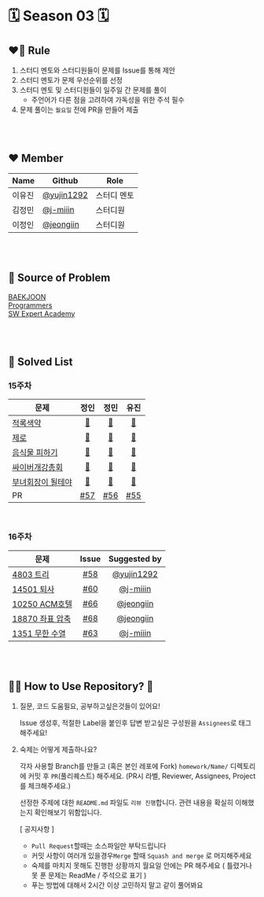 # 🗓️ Season 03 🗓️

## ❤️‍🔥 Rule


1. 스터디 멘토와  스터디원들이 문제를 Issue를 통해 제안
2. 스터디 멘토가 문제 우선순위를 선정
3. 스터디 멘토 및 스터디원들이 일주일 간 문제를 풀이
    - 주언어가 다른 점을 고려하여 가독성을 위한 주석 필수
4. 문제 풀이는 ```월요일``` 전에 PR을 만들어 제출

</br>
</br>

## ❤️ Member
|Name|Github|Role|
|------|---|---|
|이유진|[@yujin1292](https://github.com/yujin1292)|스터디 멘토|
|김정민|[@j-miiin](https://github.com/j-miiin)|스터디원|
|이정인|[@jeongiin](https://github.com/jeongiin)|스터디원|

</br>
</br>

## 📕 Source of Problem
[BAEKJOON](https://www.acmicpc.net/) </br>
[Programmers](https://programmers.co.kr/learn/challenges?tab=all_challenges) </br>
[SW Expert Academy](https://swexpertacademy.com/main/main.do) </br>

</br>
</br>

## 🚩 Solved List



### 15주차 
| 문제 | 정인 | 정민 | 유진 |
|------|:------:|:-----:|:------:|
|[적록색약](https://www.acmicpc.net/problem/10026) | [💯](https://github.com/yujin1292/BreakingCodingTest/blob/main/Season%2002/homework/JeongIn/Week15/10026.py) | [💯](https://github.com/yujin1292/BreakingCodingTest/blob/main/Season%2002/homework/JeongMin/week%2015/week15_10026.java) | [💯](https://github.com/yujin1292/BreakingCodingTest/blob/main/Season%2002/homework/Yujin/Week%2015/10026%20%EC%A0%81%EB%A1%9D%EC%83%89%EC%95%BD.cpp) |
|[제로](https://www.acmicpc.net/problem/10773)| [💯](https://github.com/yujin1292/BreakingCodingTest/blob/main/Season%2002/homework/JeongIn/Week15/10773.py) | [💯](https://github.com/yujin1292/BreakingCodingTest/blob/main/Season%2002/homework/JeongMin/week%2015/week15_10773.java) | [💯](https://github.com/yujin1292/BreakingCodingTest/blob/main/Season%2002/homework/Yujin/Week%2015/10773%20%EC%A0%9C%EB%A1%9C.cpp) |
|[음식물 피하기](https://www.acmicpc.net/problem/1743)| [💯](https://github.com/yujin1292/BreakingCodingTest/blob/main/Season%2002/homework/JeongIn/Week15/1743.py) | [💯](https://github.com/yujin1292/BreakingCodingTest/blob/main/Season%2002/homework/JeongMin/week%2015/week15_1743.java) | [💯](https://github.com/yujin1292/BreakingCodingTest/blob/main/Season%2002/homework/Yujin/Week%2015/1743%20%EC%9D%8C%EC%8B%9D%EB%AC%BC%20%ED%94%BC%ED%95%98%EA%B8%B0.cpp) |
|[싸이버개강총회](https://www.acmicpc.net/problem/19583)| [💯](https://github.com/yujin1292/BreakingCodingTest/blob/main/Season%2002/homework/JeongIn/Week15/19583.py) | [💯](https://github.com/yujin1292/BreakingCodingTest/blob/main/Season%2002/homework/JeongMin/week%2015/week15_19583.java) | [💯](https://github.com/yujin1292/BreakingCodingTest/blob/main/Season%2002/homework/Yujin/Week%2015/19583%20%EC%8B%B8%EC%9D%B4%EB%B2%84%EA%B0%9C%EA%B0%95%EC%B4%9D%ED%9A%8C.cpp) |
|[부녀회장이 될테야](https://www.acmicpc.net/problem/2775)| [💯](https://github.com/yujin1292/BreakingCodingTest/blob/main/Season%2002/homework/JeongIn/Week15/2775.py) | [💯](https://github.com/yujin1292/BreakingCodingTest/blob/main/Season%2002/homework/JeongMin/week%2015/week15_2775.java) | [💯](https://github.com/yujin1292/BreakingCodingTest/blob/main/Season%2002/homework/Yujin/Week%2015/2775%20%EB%B6%80%EB%85%80%ED%9A%8C%EC%9E%A5%EC%9D%B4%20%EB%90%A0%ED%85%8C%EC%95%BC.cpp) |
| PR | [#57](https://github.com/yujin1292/BreakingCodingTest/pull/57)|[#56](https://github.com/yujin1292/BreakingCodingTest/pull/56) |[#55](https://github.com/yujin1292/BreakingCodingTest/pull/55) |

</br>

### 16주차 
| 문제 | Issue | Suggested by |
|------|:------:| :---:|
|[4803 트리](https://www.acmicpc.net/problem/4803) | [#58](https://github.com/yujin1292/BreakingCodingTest/issues/58) | [@yujin1292](https://github.com/yujin1292) |
|[14501 퇴사](https://www.acmicpc.net/problem/14501)| [#60](https://github.com/yujin1292/BreakingCodingTest/issues/60)  | [@j-miiin](https://github.com/j-miiin) |
|[10250 ACM호텔](https://www.acmicpc.net/problem/10250)| [#66](https://github.com/yujin1292/BreakingCodingTest/issues/66)  | [@jeongiin](https://github.com/jeongiin) |
|[18870 좌표 압축](https://www.acmicpc.net/problem/18870)| [#68](https://github.com/yujin1292/BreakingCodingTest/issues/68)  | [@jeongiin](https://github.com/jeongiin) |
|[1351 무한 수열](https://www.acmicpc.net/problem/1351)| [#63](https://github.com/yujin1292/BreakingCodingTest/issues/63)  | [@j-miiin](https://github.com/j-miiin) |




</br>
</br>


## 🤷‍♀️ How to Use Repository? 🤷
1. 질문, 코드 도움필요, 공부하고싶은것들이 있어요!

    Issue 생성후, 적절한 Label을 붙인후 답변 받고싶은 구성원을 ```Assignees```로 태그해주세요!

2. 숙제는 어떻게 제출하나요?

    각자 사용할 Branch를 만들고 (혹은 본인 레포에 Fork)  ```homework/Name/``` 디렉토리에 커밋 후 ```PR```(풀리퀘스트) 해주세요.
    (PR시 라벨, Reviewer, Assignees, Project 를 체크해주세요.)
    
    선정한 주제에 대한 ```README.md``` 파일도 ```리뷰 진행```합니다. 관련 내용을 확실히 이해했는지 확인해보기 위함입니다.



    [ 공지사항 ]
    - ```Pull Request```할때는 소스파일만 부탁드립니다
    - 커밋 사항이 여러개 있을경우```Merge``` 할때 ```Squash and merge``` 로 머지해주세요
    - 숙제를 마치지 못해도 진행한 상황까지 월요일 안에는 PR 해주세요 ( 틀렸거나 못 푼 문제는 ReadMe / 주석으로 표기 )
    - 푸는 방법에 대해서 2시간 이상 고민하지 말고 같이 풀어봐요
    
